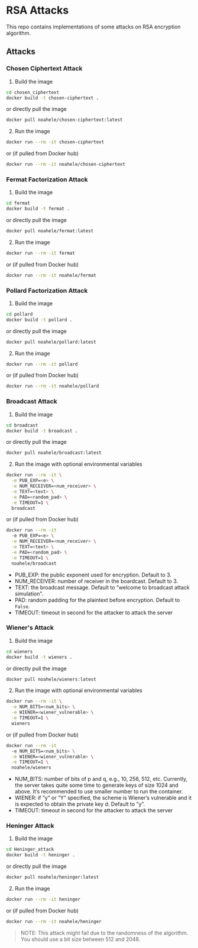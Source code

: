# RSA Attacks

This repo contains implementations of some attacks on RSA encryption algorithm.

## Attacks

### Chosen Ciphertext Attack

1. Build the image

```sh
cd chosen_ciphertext
docker build -t chosen-ciphertext .
```
or directly pull the image

```sh
docker pull noahele/chosen-ciphertext:latest
```

2. Run the image

```sh
docker run --rm -it chosen-ciphertext
```
or (if pulled from Docker hub)
```sh
docker run --rm -it noahele/chosen-ciphertext
```


### Fermat Factorization Attack

1. Build the image

```sh
cd fermat
docker build -t fermat .
```
or directly pull the image

```sh
docker pull noahele/fermat:latest
```

2. Run the image

```sh
docker run --rm -it fermat
```
or (if pulled from Docker hub)
```sh
docker run --rm -it noahele/fermat
```

### Pollard Factorization Attack

1. Build the image

```sh
cd pollard
docker build -t pollard .
```
or directly pull the image

```sh
docker pull noahele/pollard:latest
```

2. Run the image

```sh
docker run --rm -it pollard
```
or (if pulled from Docker hub)
```sh
docker run --rm -it noahele/pollard
```

### Broadcast Attack

1. Build the image

```sh
cd broadcast
docker build -t broadcast .
```
or directly pull the image

```sh
docker pull noahele/broadcast:latest
```

2. Run the image with optional environmental variables
```sh
docker run --rm -it \
  -e PUB_EXP=<e> \
  -e NUM_RECEIVER=<num_receiver> \
  -e TEXT=<text> \
  -e PAD=<random_pad> \
  -e TIMEOUT=1 \
  broadcast
```
or (if pulled from Docker hub)
```sh
docker run --rm -it
  -e PUB_EXP=<e> \
  -e NUM_RECEIVER=<num_receiver> \
  -e TEXT=<text> \
  -e PAD=<random_pad> \
  -e TIMEOUT=1 \
  noahele/broadcast
```

 - PUB_EXP: the public exponent used for encryption. Default to 3.
 - NUM_RECEIVER: number of receiver in the boardcast. Default to 3.
 - TEXT: the broadcast message. Default to "welcome to broadcast attack simulation".
 - PAD: random padding for the plaintext before encryption. Default to `False`.
 - TIMEOUT: timeout in second for the attacker to attack the server

### Wiener's Attack

1. Build the image

```sh
cd wieners
docker build -t wieners .
```
or directly pull the image

```sh
docker pull noahele/wieners:latest
```

2. Run the image with optional environmental variables
```sh
docker run --rm -it \
  -e NUM_BITS=<num_bits> \
  -e WIENER=<wiener_vulnerable> \
  -e TIMEOUT=1 \
  wieners
```
or (if pulled from Docker hub)
```sh
docker run --rm -it
  -e NUM_BITS=<num_bits> \
  -e WIENER=<wiener_vulnerable> \
  -e TIMEOUT=1 \
  noahele/wieners
```
 - NUM_BITS: number of bits of p and q, e.g., 10, 256, 512, etc. Currently,
the server takes quite some time to generate keys of size 1024 and
above. It’s recommended to use smaller number to run the container.
 - WIENER: if ”y” or ”Y” specified, the scheme is Wiener’s vulnerable
and it is expected to obtain the private key d. Default to ”y”.
 - TIMEOUT: timeout in second for the attacker to attack the server

### Heninger Attack

1. Build the image

```sh
cd Heninger_attack
docker build -t heninger .
```
or directly pull the image

```sh
docker pull noahele/heninger:latest
```

2. Run the image

```sh
docker run --rm -it heninger
```
or (if pulled from Docker hub)
```sh
docker run --rm -it noahele/heninger
```

> NOTE: This attack might fail due to the randomness of the algorithm. You should use a bit size between 512 and 2048.
